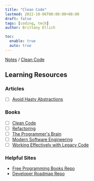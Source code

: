 ```yaml
---
title: "Clean Code"
lastmod: 2022-10-06T00:00:00+08:00
draft: false
tags: [coding, tech]
author: Brittany Ellich

toc:
  enable: true
  auto: true
---
```


[Notes](../../notes) / [Clean Code](./)

## Learning Resources

### Articles

* [ ] [Avoid Hasty Abstractions](https://kentcdodds.com/blog/aha-programming)

### Books

* [ ] [Clean Code](https://www.oreilly.com/library/view/clean-code-a/9780136083238/)
* [ ] [Refactoring](https://martinfowler.com/books/refactoring.html)
* [ ] [The Programmer's Brain](https://www.manning.com/books/the-programmers-brain)
* [ ] [Modern Software Engineering](https://bookshop.org/p/books/modern-software-engineering-doing-what-works-to-build-better-software-faster-david-farley/16911637?ean=9780137314911)
* [ ] [Working Effectively with Legacy Code](https://bookshop.org/p/books/working-effectively-with-legacy-code-michael-feathers/11409641?ean=9780131177055)

### Helpful Sites

* [Free Programming Books Repo](https://github.com/EbookFoundation/free-programming-books)
* [Developer Roadmap Repo](https://github.com/kamranahmedse/developer-roadmap)
